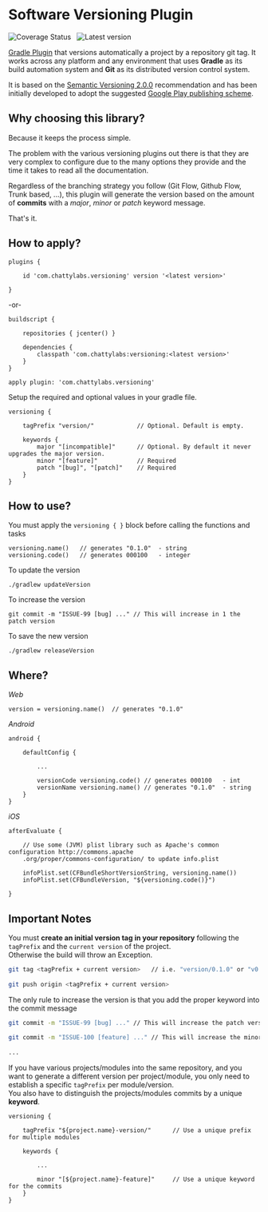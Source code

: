 # Software Versioning Plugin

![Coverage Status][02] &nbsp; ![Latest version][01]

[Gradle Plugin][3] that versions automatically a project by a repository git tag.
It works across any platform and any environment that uses **Gradle** as its build automation system and **Git**
as its distributed version control system.

It is based on the [Semantic Versioning 2.0.0][1] recommendation and has been initially developed
to adopt the suggested [Google Play publishing scheme][2].


## Why choosing this library?

Because it keeps the process simple.

The problem with the various versioning plugins out there is that they are very complex to configure
due to the many options they provide and the time it takes to read all the documentation.

Regardless of the branching strategy you follow (Git Flow, Github Flow, Trunk based, ...), this plugin 
will generate the version based on the amount of **commits** with a _major_, _minor_ or 
_patch_ keyword message.

That's it.


## How to apply?

    plugins {
        
        id 'com.chattylabs.versioning' version '<latest version>'
            
    }
 
-or-
 
    buildscript {
        
        repositories { jcenter() }
        
        dependencies {
            classpath 'com.chattylabs:versioning:<latest version>'
        }
    }
        
    apply plugin: 'com.chattylabs.versioning'
      
Setup the required and optional values in your gradle file.
 
    versioning {
        
        tagPrefix "version/"            // Optional. Default is empty.
        
        keywords {
            major "[incompatible]"      // Optional. By default it never upgrades the major version.
            minor "[feature]"           // Required
            patch "[bug]", "[patch]"    // Required
        }
    }
    
    
## How to use?

You must apply the `versioning { }` block before calling the functions and tasks

    versioning.name()   // generates "0.1.0"  - string
    versioning.code()   // generates 000100   - integer

To update the version

    ./gradlew updateVersion
    
To increase the version

    git commit -m "ISSUE-99 [bug] ..." // This will increase in 1 the patch version
    
To save the new version

    ./gradlew releaseVersion


## Where?

_Web_

    version = versioning.name()  // generates "0.1.0"

_Android_
     
    android {
        
        defaultConfig {
        
            ...
            
            versionCode versioning.code() // generates 000100   - int
            versionName versioning.name() // generates "0.1.0"  - string
        }
    }
    
_iOS_
 
    afterEvaluate {
        
        // Use some (JVM) plist library such as Apache's common configuration http://commons.apache
        .org/proper/commons-configuration/ to update info.plist
        
        infoPlist.set(CFBundleShortVersionString, versioning.name())
        infoPlist.set(CFBundleVersion, "${versioning.code()}")
        
    }


## Important Notes

You must **create an initial version tag in your repository** following the `tagPrefix` and 
the `current version` of the project. 
<br/>Otherwise the build will throw an Exception.
    
```bash
git tag <tagPrefix + current version>   // i.e. "version/0.1.0" or "v0.1.0"
 
git push origin <tagPrefix + current version>
```


The only rule to increase the version is that you add the proper keyword into the commit message

```bash
git commit -m "ISSUE-99 [bug] ..." // This will increase the patch version - "0.1.1"
 
git commit -m "ISSUE-100 [feature] ..." // This will increase the minor version - "0.2.0"
 
...
```

If you have various projects/modules into the same repository, and you want to generate a different 
version per project/module, you only need to establish a specific `tagPrefix` per module/version.
<br/>You also have to distinguish the projects/modules commits by a unique **keyword**.

    versioning {
            
        tagPrefix "${project.name}-version/"      // Use a unique prefix for multiple modules
            
        keywords {
        
            ...
            
            minor "[${project.name}-feature]"     // Use a unique keyword for the commits
        }
    }

&nbsp;

[01]: https://api.bintray.com/packages/chattylabs/maven/versioning/images/download.svg?label=Latest%20version
[02]: https://coveralls.io/repos/chattylabs/versioning/badge.svg?branch=master&service=github
[1]: https://semver.org/
[2]: https://developer.android.com/google/play/publishing/multiple-apks#VersionCodes
[3]: https://plugins.gradle.org/plugin/com.chattylabs.versioning